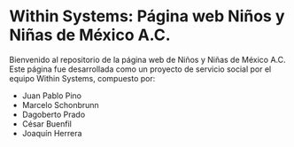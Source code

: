 # Within Systems: Página web Niños y Niñas de México A.C.
Bienvenido al repositorio de la página web de Niños y Niñas de México A.C.
Este página fue desarrollada como un proyecto de servicio social por el equipo Within Systems, compuesto por:
  - Juan Pablo Pino
  - Marcelo Schonbrunn
  - Dagoberto Prado
  - César Buenfil
  - Joaquín Herrera
  
